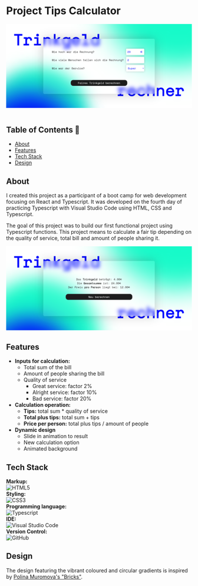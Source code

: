 # Project Tips Calculator

<div style="display: flex; justify-content: center;">
  <img src="./assets/img/tips_screen1.png" alt="Project Screenshot">
</div>
<br/>

## Table of Contents 📑

- [About](#about)
- [Features](#features)
- [Tech Stack](#tech-stack)
- [Design](#design)

## About

<p>I created this project as a participant of a boot camp for web development focusing on React and Typescript. It was developed on the fourth day of practicing Typescript with Visual Studio Code using HTML, CSS and Typescript.</p>

<p>The goal of this project was to build our first functional project using Typescript functions. This project means to calculate a fair tip depending on the quality of service, total bill and amount of people sharing it.</p>

<img src="./assets/img/tips_screen2.png" alt="Project Screenshot">

## Features
<ul>
    <li><b>Inputs for calculation:</b>
      <ul>
        <li>Total sum of the bill</li>
        <li>Amount of people sharing the bill</li>
        <li>Quality of service
          <ul>
            <li>Great service: factor 2% </li>
            <li>Alright service: factor 10% </li>
            <li>Bad service: factor 20%</li>
          </ul>
        </li>
      </ul>
    </li>
    <li><b>Calculation operation:</b>
      <ul>
        <li><b>Tips:</b> total sum * quality of service</li>
        <li><b>Total plus tips:</b> total sum + tips</li>
        <li><b>Price per person:</b> total plus tips / amount of people</li>
      </ul>
    </li>
    <li><b>Dynamic design</b>
      <ul>
        <li>Slide in animation to result</li>
        <li>New calculation option</li>
        <li>Animated background</li>
      </ul>
    </li>
</ul>

## Tech Stack

**Markup:**  
![HTML5](https://img.shields.io/badge/html5-%23E34F26.svg?style=for-the-badge&logo=html5&logoColor=white)  
**Styling:**  
![CSS3](https://img.shields.io/badge/css3-%231572B6.svg?style=for-the-badge&logo=css3&logoColor=white)  
**Programming language:**  
![Typescript](https://img.shields.io/badge/TypeScript-007ACC?style=for-the-badge&logo=typescript&logoColor=white)  
**IDE:**  
![Visual Studio Code](https://img.shields.io/badge/Visual%20Studio%20Code-0078d7.svg?style=for-the-badge&logo=visual-studio-code&logoColor=white)  
**Version Control:**  
![GitHub](https://img.shields.io/badge/github-%23121011.svg?style=for-the-badge&logo=github&logoColor=white)  


## Design

The design featuring the vibrant coloured and circular gradients is inspired by <a href="https://de.pinterest.com/pin/682999099774996286/" title="Sebastian Vigil - Mortgage Calculator">Polina Muromova's "Bricks"</a>. 